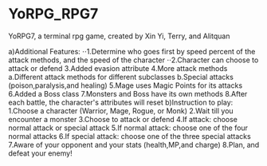 # YoRPG_RPG7
YoRPG7, a terminal rpg game, created by Xin Yi, Terry, and Alitquan

a)Additional Features:
  ⋅⋅1.Determine who goes first by speed percent of the attack methods, and the speed of the character
  ⋅⋅2.Character can choose to attack or defend
  3.Added evasion attribute
  4.More attack methods 
      a.Different attack methods for different subclasses
      b.Special attacks (poison,paralysis,and healing)
  5.Mage uses Magic Points for its attacks
  6.Added a Boss class
  7.Monsters and Boss have its own methods
  8.After each battle, the character's attributes will reset
b)Instruction to play: 
  1.Choose a character (Warrior, Mage, Rogue, or Monk)
  2.Wait till you encounter a monster
  3.Choose to attack or defend
  4.If attack: choose normal attack or special attack
  5.If normal attack: choose one of the four normal attacks
  6.If special attack: choose one of the three special attacks
  7.Aware of your opponent and your stats (health,MP,and charge)
  8.Plan, and defeat your enemy!

